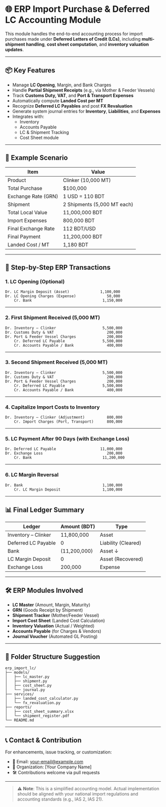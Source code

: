 # 🌐 ERP Import Purchase & Deferred LC Accounting Module

This module handles the end-to-end accounting process for import purchases made under **Deferred Letters of Credit (LCs)**, including **multi-shipment handling**, **cost sheet computation**, and **inventory valuation updates**.

---

## 📦 Key Features

- Manage **LC Opening**, Margin, and Bank Charges
- Handle **Partial Shipment Receipts** (e.g., via Mother & Feeder Vessels)
- Track **Customs Duty, VAT**, and **Port & Transport Expenses**
- Automatically compute **Landed Cost per MT**
- Recognize **Deferred LC Payables** and post **FX Revaluation**
- Generate system journal entries for **Inventory**, **Liabilities**, and **Expenses**
- Integrates with:
  - Inventory
  - Accounts Payable
  - LC & Shipment Tracking
  - Cost Sheet module

---

## 🧾 Example Scenario

| Item                    | Value                              |
|-------------------------|------------------------------------|
| Product                 | Clinker (10,000 MT)                |
| Total Purchase          | $100,000                           |
| Exchange Rate (GRN)     | 1 USD = 110 BDT                    |
| Shipment                | 2 Shipments (5,000 MT each)        |
| Total Local Value       | 11,000,000 BDT                     |
| Import Expenses         | 800,000 BDT                        |
| Final Exchange Rate     | 112 BDT/USD                        |
| Final Payment           | 11,200,000 BDT                     |
| Landed Cost / MT        | 1,180 BDT                          |

---

## 🔁 Step-by-Step ERP Transactions

### 1. LC Opening (Optional)
```text
Dr. LC Margin Deposit (Asset)              1,100,000  
Dr. LC Opening Charges (Expense)              50,000  
    Cr. Bank                                1,150,000
```

---

### 2. First Shipment Received (5,000 MT)
```text
Dr. Inventory – Clinker                     5,500,000  
Dr. Customs Duty & VAT                        200,000  
Dr. Port & Feeder Vessel Charges              200,000  
    Cr. Deferred LC Payable                 5,500,000  
    Cr. Accounts Payable / Bank               400,000
```

---

### 3. Second Shipment Received (5,000 MT)
```text
Dr. Inventory – Clinker                     5,500,000  
Dr. Customs Duty & VAT                        200,000  
Dr. Port & Feeder Vessel Charges              200,000  
    Cr. Deferred LC Payable                 5,500,000  
    Cr. Accounts Payable / Bank               400,000
```

---

### 4. Capitalize Import Costs to Inventory
```text
Dr. Inventory – Clinker (Adjustment)          800,000  
    Cr. Import Charges (Port, Transport)      800,000
```

---

### 5. LC Payment After 90 Days (with Exchange Loss)
```text
Dr. Deferred LC Payable                    11,000,000  
Dr. Exchange Loss                             200,000  
    Cr. Bank                                11,200,000
```

---

### 6. LC Margin Reversal
```text
Dr. Bank                                    1,100,000  
    Cr. LC Margin Deposit                   1,100,000
```

---

## 📊 Final Ledger Summary

| Ledger                         | Amount (BDT) | Type     |
|-------------------------------|---------------|----------|
| Inventory – Clinker           | 11,800,000     | Asset    |
| Deferred LC Payable           | 0              | Liability (Cleared) |
| Bank                          | (11,200,000)   | Asset ↓  |
| LC Margin Deposit             | 0              | Asset (Recovered) |
| Exchange Loss                 | 200,000        | Expense  |

---

## 🛠 ERP Modules Involved

- **LC Master** (Amount, Margin, Maturity)
- **GRN** (Goods Receipt by Shipment)
- **Shipment Tracker** (Mother/Feeder Vessel)
- **Import Cost Sheet** (Landed Cost Calculation)
- **Inventory Valuation** (Actual / Weighted)
- **Accounts Payable** (for Charges & Vendors)
- **Journal Voucher** (Automated GL Posting)

---

## 📁 Folder Structure Suggestion

```plaintext
erp_import_lc/
├── models/
│   ├── lc_master.py
│   ├── shipment.py
│   ├── cost_sheet.py
│   └── journal.py
├── services/
│   ├── landed_cost_calculator.py
│   └── fx_revaluation.py
├── reports/
│   ├── cost_sheet_summary.xlsx
│   └── shipment_register.pdf
└── README.md
```

---

## 📞 Contact & Contribution

For enhancements, issue tracking, or customization:
- 📧 Email: your-email@example.com
- 🏢 Organization: [Your Company Name]
- 🛠 Contributions welcome via pull requests

---

> ⚠️ **Note**: This is a simplified accounting model. Actual implementation should be aligned with your national import regulations and accounting standards (e.g., IAS 2, IAS 21).
